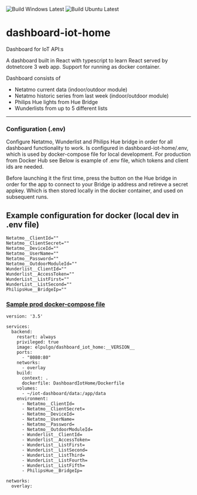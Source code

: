 ![Build Windows Latest](https://github.com/Elpulgo/dashboard-iot-home/workflows/Build%20Windows%20Latest/badge.svg)
![Build Ubuntu Latest](https://github.com/Elpulgo/dashboard-iot-home/workflows/Build%20Ubuntu%20Latest/badge.svg)

# dashboard-iot-home
Dashboard for IoT API:s

A dashboard built in React with typescript to learn React served by dotnetcore 3 web app.
Support for running as docker container.

Dashboard consists of 
- Netatmo current data (indoor/outdoor module)
- Netatmo historic series from last week (indoor/outdoor module)
- Philips Hue lights from Hue Bridge
- Wunderlists from up to 5 different lists

___
### Configuration (.env)
Configure Netatmo, Wunderlist and Philips Hue bridge in order for all dashboard functionality to work.
Is configured in dashboard-iot-home/.env, which is used by docker-compose file for local development.
For production from Docker Hub see <a name="sample-docker-file"></a>
Below is example of .env file, which tokens and client ids are needed.

Before launching it the first time, press the button on the Hue bridge in order for the app to connect to your Bridge ip address
and retireve a secret appkey. Which is then stored locally in the docker container, and used on subsequent runs. 


## Example configuration for docker (local dev in .env file)
```
Netatmo__ClientId=""
Netatmo__ClientSecret=""
Netatmo__DeviceId=""
Netatmo__UserName=""
Netatmo__Password=""
Netatmo__OutdoorModuleId=""
Wunderlist__ClientId=""
Wunderlist__AccessToken=""
WunderList__ListFirst=""
WunderList__ListSecond=""
PhilipsHue__BridgeIp=""
```

### [Sample prod docker-compose file](#sample-docker-file)

```
version: '3.5'

services:
  backend:
    restart: always
    privileged: true
    image: elpulgo/dashboard_iot_home:__VERSION__
    ports:      
      - "8080:80"
    networks:
      - overlay
    build:
      context: .
      dockerfile: DashboardIotHome/Dockerfile
    volumes:
      - ~/iot-dashboard/data:/app/data
    environment:
      - Netatmo__ClientId=
      - Netatmo__ClientSecret=
      - Netatmo__DeviceId=
      - Netatmo__UserName=
      - Netatmo__Password=
      - Netatmo__OutdoorModuleId=
      - Wunderlist__ClientId=
      - Wunderlist__AccessToken=
      - WunderList__ListFirst=
      - WunderList__ListSecond=
      - WunderList__ListThird=
      - WunderList__ListFourth=
      - WunderList__ListFifth=
      - PhilipsHue__BridgeIp=

networks:
  overlay:
```
